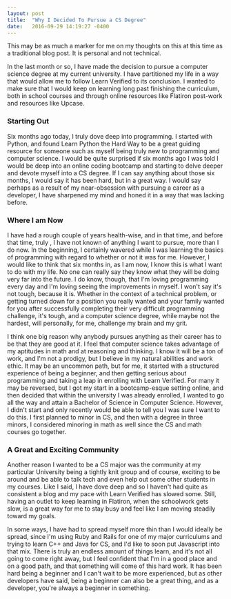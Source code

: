 ```yaml
---
layout: post
title:  "Why I Decided To Pursue a CS Degree"
date:   2016-09-29 14:19:27 -0400
---
```


This may be as much a marker for me on my thoughts on this at this time as a traditional blog post. It is personal and not technical.

In the last month or so, I have made the decision to pursue a computer science degree at my current university. I have partitioned my life in a way that would allow me to follow Learn Verified to its conclusion. I wanted to make sure that I would keep on learning long past finishing the curriculum, both in school courses and through online resources like Flatiron post-work and resources like Upcase.  
### Starting Out

Six months ago today, I truly dove deep into programming. I started with Python, and found Learn Python the Hard Way to be a great guiding resource for someone such as myself being truly new to programming and computer science. I would be quite surprised if six months ago I was told I would be deep into an online coding bootcamp and starting to delve deeper and devote myself into a CS degree. If I can say anything about those six months, I would say it has been hard, but in a great way. I would say perhaps as a result of my near-obsession with pursuing a career as a developer, I have sharpened my mind and honed it in a way that was lacking before.
### Where I am Now

I have had a rough couple of years health-wise, and in that time, and before that time, truly , I have not known of anything I want to pursue, more than I do now. In the beginning, I certainly wavered while I was learning the basics of programming with regard to whether or not it was for me. However, I would like to think that six months in, as I am now, I know this is what I want to do with my life. No one can really say they know what they will be doing very far into the future. I do know, though, that I'm loving programming every day and I'm loving seeing the improvements in myself. I won't say it's not tough, because it is. Whether in the context of a technical problem, or getting turned down for a position you really wanted and your family wanted for you after successfully completing their very difficult programming challenge, it's tough, and a computer science degree, while maybe not the hardest, will personally, for me, challenge my brain and my grit. 

I think one big reason why anybody pursues anything as their career has to be that they are good at it. I feel that computer science takes advantage of my aptitudes in math and at reasoning and thinking. I know it will be a ton of work, and I'm not a prodigy, but I believe in my natural abilities and work ethic. It may be an uncommon path, but for me, it started with a structured experience of being a beginner, and then getting serious about programming and taking a leap in enrolling with Learn Verified. For many it may be reversed, but I got my start in a bootcamp-esque setting online, and then decided that within the university I was already enrolled, I wanted to go all the way and attain a Bachelor of Science in Computer Science. However, I didn't start and only recently would be able to tell you I was sure I want to do this. I first planned to minor in CS, and then with a degree in three minors, I considered minoring in math as well since the CS and math courses go together.
### A Great and Exciting Community

Another reason I wanted to be a CS major was the community at my particular University being a tightly knit group and of course, exciting to be around and be able to talk tech and even help out some other students in my courses. Like I said, I have dove deep and so I haven't had quite as consistent a blog and my pace with Learn Verified has slowed some. Still, having an outlet to keep learning in Flatiron, when the schoolwork gets slow, is a great way for me to stay busy and feel like I am moving steadily toward my goals. 

In some ways, I have had to spread myself more thin than I would ideally be spread, since I'm using Ruby and Rails for one of my major curriculums and trying to learn C++ and Java for CS, and I'd like to soon put Javascript into that mix. There is truly an endless amount of things learn, and it's not all going to come right away, but I feel confident that I'm in a good place and on a good path, and that something will come of this hard work. It has been hard being a beginner and I can't wait to be more experienced, but as other developers have said, being a beginner can also be a great thing, and as a developer, you're always a beginner in something.


